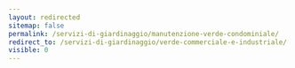 ```yaml
---
layout: redirected
sitemap: false
permalink: /servizi-di-giardinaggio/manutenzione-verde-condominiale/
redirect_to: /servizi-di-giardinaggio/verde-commerciale-e-industriale/
visible: 0
---
```

